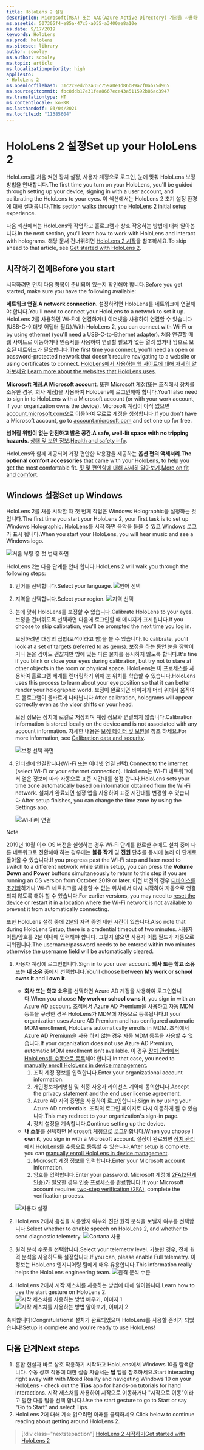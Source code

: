 ```yaml
---
title: HoloLens 2 설정
description: Microsoft(MSA) 또는 AAD(Azure Active Directory) 계정을 사용하여 Wi-Fi 네트워크를 통해 HoloLens 2를 처음 설정하는 방법을 알아봅니다.
ms.assetid: 507305f4-e85a-47c5-a055-a3400ae8a10e
ms.date: 9/17/2019
keywords: HoloLens
ms.prod: hololens
ms.sitesec: library
author: scooley
ms.author: scooley
ms.topic: article
ms.localizationpriority: high
appliesto:
- HoloLens 2
ms.openlocfilehash: 31c2c9ed7b2a35c759a0e1d86b89a2f0ab75d965
ms.sourcegitcommit: fbc8ddb17e31fea8667ece43a511592b86ac3947
ms.translationtype: HT
ms.contentlocale: ko-KR
ms.lasthandoff: 03/04/2021
ms.locfileid: "11385604"
---
```

# <a name="set-up-your-hololens-2"></a><span data-ttu-id="83b33-104">HoloLens 2 설정</span><span class="sxs-lookup"><span data-stu-id="83b33-104">Set up your HoloLens 2</span></span>

<span data-ttu-id="83b33-105">HoloLens를 처음 켜면 장치 설정, 사용자 계정으로 로그인, 눈에 맞춰 HoloLens 보정 방법을 안내합니다.</span><span class="sxs-lookup"><span data-stu-id="83b33-105">The first time you turn on your HoloLens, you'll be guided through setting up your device, signing in with a user account, and calibrating the HoloLens to your eyes.</span></span>  <span data-ttu-id="83b33-106">이 섹션에서는 HoloLens 2 초기 설정 환경에 대해 살펴봅니다.</span><span class="sxs-lookup"><span data-stu-id="83b33-106">This section walks through the HoloLens 2 initial setup experience.</span></span>

<span data-ttu-id="83b33-107">다음 섹션에서는 HoloLens와 작업하고 홀로그램과 상호 작용하는 방법에 대해 알아봅니다.</span><span class="sxs-lookup"><span data-stu-id="83b33-107">In the next section, you'll learn how to work with HoloLens and interact with holograms.</span></span> <span data-ttu-id="83b33-108">해당 문서 건너뛰려면 [HoloLens 2 시작](hololens2-basic-usage.md)을 참조하세요.</span><span class="sxs-lookup"><span data-stu-id="83b33-108">To skip ahead to that article, see [Get started with HoloLens 2](hololens2-basic-usage.md).</span></span>

## <a name="before-you-start"></a><span data-ttu-id="83b33-109">시작하기 전에</span><span class="sxs-lookup"><span data-stu-id="83b33-109">Before you start</span></span>

<span data-ttu-id="83b33-110">시작하려면 먼저 다음 항목이 준비되어 있는지 확인해야 합니다.</span><span class="sxs-lookup"><span data-stu-id="83b33-110">Before you get started, make sure you have the following available:</span></span>

<span data-ttu-id="83b33-111">**네트워크 연결**.</span><span class="sxs-lookup"><span data-stu-id="83b33-111">**A network connection**.</span></span> <span data-ttu-id="83b33-112">설정하려면 HoloLens를 네트워크에 연결해야 합니다.</span><span class="sxs-lookup"><span data-stu-id="83b33-112">You'll need to connect your HoloLens to a network to set it up.</span></span> <span data-ttu-id="83b33-113">HoloLens 2를 사용하면 Wi-Fi에 연결하거나 이더넷을 사용하여 연결할 수 있습니다(USB-C-이더넷 어댑터 필요).</span><span class="sxs-lookup"><span data-stu-id="83b33-113">With HoloLens 2, you can connect with Wi-Fi or by using ethernet (you'll need a USB-C-to-Ethernet adapter).</span></span> <span data-ttu-id="83b33-114">처음 연결할 때 웹 사이트로 이동하거나 인증서를 사용하여 연결할 필요가 없는 열려 있거나 암호로 보호된 네트워크가 필요합니다.</span><span class="sxs-lookup"><span data-stu-id="83b33-114">The first time you connect, you'll need an open or password-protected network that doesn't require navigating to a website or using certificates to connect.</span></span> <span data-ttu-id="83b33-115">[HoloLens에서 사용하는 웹 사이트에 대해 자세히 알아보세요](hololens-offline.md).</span><span class="sxs-lookup"><span data-stu-id="83b33-115">[Learn more about the websites that HoloLens uses](hololens-offline.md).</span></span>

<span data-ttu-id="83b33-116">**Microsoft 계정**.</span><span class="sxs-lookup"><span data-stu-id="83b33-116">**A Microsoft account**.</span></span> <span data-ttu-id="83b33-117">또한 Microsoft 계정(또는 조직에서 장치를 소유한 경우, 회사 계정)을 사용하여 HoloLens에 로그인해야 합니다.</span><span class="sxs-lookup"><span data-stu-id="83b33-117">You'll also need to sign in to HoloLens with a Microsoft account (or with your work account, if your organization owns the device).</span></span> <span data-ttu-id="83b33-118">Microsoft 계정이 아직 없으면 [account.microsoft.com](https://account.microsoft.com)으로 이동하여 무료로 계정을 생성합니다.</span><span class="sxs-lookup"><span data-stu-id="83b33-118">If you don't have a Microsoft account, go to [account.microsoft.com](https://account.microsoft.com) and set one up for free.</span></span>

<span data-ttu-id="83b33-119">**넘어질 위험이 없는 안전하고 밝은 공간**.</span><span class="sxs-lookup"><span data-stu-id="83b33-119">**A safe, well-lit space with no tripping hazards**.</span></span> <span data-ttu-id="83b33-120">[상태 및 보안 정보](https://go.microsoft.com/fwlink/p/?LinkId=746661).</span><span class="sxs-lookup"><span data-stu-id="83b33-120">[Health and safety info](https://go.microsoft.com/fwlink/p/?LinkId=746661).</span></span>

<span data-ttu-id="83b33-121">HoloLens와 함께 제공되어 가장 편안한 착용감을 제공하는 **옵션 편의 액세서리**.</span><span class="sxs-lookup"><span data-stu-id="83b33-121">**The optional comfort accessories** that came with your HoloLens, to help you get the most comfortable fit.</span></span> <span data-ttu-id="83b33-122">[핏 및 편안함에 대해 자세히 알아보기](hololens2-setup.md#adjust-fit).</span><span class="sxs-lookup"><span data-stu-id="83b33-122">[More on fit and comfort](hololens2-setup.md#adjust-fit).</span></span>

## <a name="set-up-windows"></a><span data-ttu-id="83b33-123">Windows 설정</span><span class="sxs-lookup"><span data-stu-id="83b33-123">Set up Windows</span></span>

<span data-ttu-id="83b33-124">HoloLens 2를 처음 시작할 때 첫 번째 작업은 Windows Holographic을 설정하는 것입니다.</span><span class="sxs-lookup"><span data-stu-id="83b33-124">The first time you start your HoloLens 2, your first task is to set up Windows Holographic.</span></span>  <span data-ttu-id="83b33-125">HoloLens를 시작 하면 음악을 들을 수 있고 Windows 로고가 표시 됩니다.</span><span class="sxs-lookup"><span data-stu-id="83b33-125">When you start your HoloLens, you will hear music and see a Windows logo.</span></span>

![처음 부팅 중 첫 번째 화면](images/01-magic-moment.png)

<span data-ttu-id="83b33-127">HoloLens 2는 다음 단계를 안내 합니다.</span><span class="sxs-lookup"><span data-stu-id="83b33-127">HoloLens 2 will walk you through the following steps:</span></span>

1. <span data-ttu-id="83b33-128">언어를 선택합니다.</span><span class="sxs-lookup"><span data-stu-id="83b33-128">Select your language.</span></span>
    ![언어 선택](images/04-language.png)

1. <span data-ttu-id="83b33-130">지역을 선택합니다.</span><span class="sxs-lookup"><span data-stu-id="83b33-130">Select your region.</span></span>
    ![지역 선택](images/05-region.png)

1. <span data-ttu-id="83b33-132">눈에 맞춰 HoloLens를 보정할 수 있습니다.</span><span class="sxs-lookup"><span data-stu-id="83b33-132">Calibrate HoloLens to your eyes.</span></span>  <span data-ttu-id="83b33-133">보정을 건너뛰도록 선택하면 다음에 로그인할 때 메시지가 표시됩니다.</span><span class="sxs-lookup"><span data-stu-id="83b33-133">If you choose to skip calibration, you'll be prompted the next time you log in.</span></span>

    <span data-ttu-id="83b33-134">보정하려면 대상의 집합(보석이라고 함)을 볼 수 있습니다.</span><span class="sxs-lookup"><span data-stu-id="83b33-134">To calibrate, you'll look at a set of targets (referred to as gems).</span></span> <span data-ttu-id="83b33-135">보정을 하는 동안 눈을 깜빡이거나 눈을 감아도 괜찮지만 방에 있는 다른 물체를 응시하지 않도록 합니다.</span><span class="sxs-lookup"><span data-stu-id="83b33-135">It's fine if you blink or close your eyes during calibration, but try not to stare at other objects in the room or physical space.</span></span> <span data-ttu-id="83b33-136">HoloLens는 이 프로세스를 사용하여 홀로그램 세계를 렌더링하기 위해 눈 위치를 학습할 수 있습니다.</span><span class="sxs-lookup"><span data-stu-id="83b33-136">HoloLens uses this process to learn about your eye position so that it can better render your holographic world.</span></span> <span data-ttu-id="83b33-137">보정이 완료되면 바이저가 머리 위에서 움직여도 홀로그램이 올바르게 나타납니다.</span><span class="sxs-lookup"><span data-stu-id="83b33-137">After calibration, holograms will appear correctly even as the visor shifts on your head.</span></span>

    <span data-ttu-id="83b33-138">보정 정보는 장치에 로컬로 저장되며 계정 정보와 연결되지 않습니다.</span><span class="sxs-lookup"><span data-stu-id="83b33-138">Calibration information is stored locally on the device and is not associated with any account information.</span></span> <span data-ttu-id="83b33-139">자세한 내용은 [보정 데이터 및 보안](hololens-calibration.md#calibration-data-and-security)을 참조 하세요.</span><span class="sxs-lookup"><span data-stu-id="83b33-139">For more information, see [Calibration data and security](hololens-calibration.md#calibration-data-and-security).</span></span>

    ![보정 선택 화면](images/06-et-corners.png)

1. <span data-ttu-id="83b33-141">인터넷에 연결합니다(Wi-Fi 또는 이더넷 연결 선택).</span><span class="sxs-lookup"><span data-stu-id="83b33-141">Connect to the internet (select Wi-Fi or your ethernet connection).</span></span>
     <span data-ttu-id="83b33-142">HoloLens는 Wi-Fi 네트워크에서 얻은 정보에 따라 자동으로 표준 시간대를 설정 합니다.</span><span class="sxs-lookup"><span data-stu-id="83b33-142">HoloLens sets your time zone automatically based on information obtained from the Wi-Fi network.</span></span> <span data-ttu-id="83b33-143">설치가 완료되면 설정 앱을 사용하여 표준 시간대를 변경할 수 있습니다.</span><span class="sxs-lookup"><span data-stu-id="83b33-143">After setup finishes, you can change the time zone by using the Settings app.</span></span>

    ![Wi-Fi에 연결](images/11-network.png)
> [!NOTE] 
> <span data-ttu-id="83b33-145">2019년 10월 이후 OS 버전을 실행하는 경우 Wi-Fi 단계를 완료한 후에도 설치 중에 다른 네트워크로 전환해야 하는 경우에는 **볼륨 작게** 및 **전원** 단추를 동시에 눌러 이 단계로 돌아올 수 있습니다.</span><span class="sxs-lookup"><span data-stu-id="83b33-145">If you progress past the Wi-Fi step and later need to switch to a different network while still in setup, you can press the **Volume Down** and **Power** buttons simultaneously to return to this step if you are running an OS version from October 2019 or later.</span></span> <span data-ttu-id="83b33-146">이전 버전의 경우 [디바이스를 초기화](hololens-recovery.md)하거나 Wi-Fi 네트워크를 사용할 수 없는 위치에서 다시 시작하여 자동으로 연결되지 않도록 해야 할 수 있습니다.</span><span class="sxs-lookup"><span data-stu-id="83b33-146">For earlier versions, you may need to [reset the device](hololens-recovery.md) or restart it in a location where the Wi-Fi network is not available to prevent it from automatically connecting.</span></span>
> 
> <span data-ttu-id="83b33-147">또한 HoloLens 설정 중에 2분의 자격 증명 제한 시간이 있습니다.</span><span class="sxs-lookup"><span data-stu-id="83b33-147">Also note that during HoloLens Setup, there is a credential timeout of two minutes.</span></span> <span data-ttu-id="83b33-148">사용자 이름/암호를 2분 이내에 입력해야 합니다. 그렇지 않으면 사용자 이름 필드가 자동으로 지워집니다.</span><span class="sxs-lookup"><span data-stu-id="83b33-148">The username/password needs to be entered within two minutes otherwise the username field will be automatically cleared.</span></span>

1. <span data-ttu-id="83b33-149">사용자 계정에 로그인합니다.</span><span class="sxs-lookup"><span data-stu-id="83b33-149">Sign in to your user account.</span></span> <span data-ttu-id="83b33-150">**회사 또는 학교 소유** 또는 **내 소유** 중에서 선택합니다.</span><span class="sxs-lookup"><span data-stu-id="83b33-150">You'll choose between **My work or school owns it** and **I own it**.</span></span>
    - <span data-ttu-id="83b33-151">**회사 또는 학교 소유**를 선택하면 Azure AD 계정을 사용하여 로그인합니다.</span><span class="sxs-lookup"><span data-stu-id="83b33-151">When you choose **My work or school owns it**, you sign in with an Azure AD account.</span></span> <span data-ttu-id="83b33-152">조직에서 Azure AD Premium을 사용하고 자동 MDM 등록을 구성한 경우 HoloLens가 MDM에 자동으로 등록됩니다.</span><span class="sxs-lookup"><span data-stu-id="83b33-152">If your organization uses Azure AD Premium and has configured automatic MDM enrollment, HoloLens automatically enrolls in MDM.</span></span> <span data-ttu-id="83b33-153">조직에서 Azure AD Premium을 사용 하지 않는 경우 자동 MDM 등록을 사용할 수 없습니다.</span><span class="sxs-lookup"><span data-stu-id="83b33-153">If your organization does not use Azure AD Premium, automatic MDM enrollment isn't available.</span></span> <span data-ttu-id="83b33-154">이 경우 [장치 관리에서 HoloLens를 수동으로 등록](hololens-enroll-mdm.md#different-ways-to-enroll)해야 합니다.</span><span class="sxs-lookup"><span data-stu-id="83b33-154">In that case, you need to [manually enroll HoloLens in device management](hololens-enroll-mdm.md#different-ways-to-enroll).</span></span>
        1. <span data-ttu-id="83b33-155">조직 계정 정보를 입력합니다.</span><span class="sxs-lookup"><span data-stu-id="83b33-155">Enter your organizational account information.</span></span>
        1. <span data-ttu-id="83b33-156">개인정보처리방침 및 최종 사용자 라이선스 계약에 동의합니다.</span><span class="sxs-lookup"><span data-stu-id="83b33-156">Accept the privacy statement and the end user license agreement.</span></span>
        1. <span data-ttu-id="83b33-157">Azure AD 자격 증명을 사용하여 로그인합니다.</span><span class="sxs-lookup"><span data-stu-id="83b33-157">Sign in by using your Azure AD credentials.</span></span> <span data-ttu-id="83b33-158">조직의 로그인 페이지로 다시 이동하게 될 수 있습니다.</span><span class="sxs-lookup"><span data-stu-id="83b33-158">This may redirect to your organization's sign-in page.</span></span>
        1. <span data-ttu-id="83b33-159">장치 설정을 계속합니다.</span><span class="sxs-lookup"><span data-stu-id="83b33-159">Continue setting up the device.</span></span>
    - <span data-ttu-id="83b33-160">**내 소유**를 선택하면 Microsoft 계정으로 로그인합니다.</span><span class="sxs-lookup"><span data-stu-id="83b33-160">When you choose **I own it**, you sign in with a Microsoft account.</span></span> <span data-ttu-id="83b33-161">설정이 완료되면 [장치 관리에서 HoloLens를 수동으로 등록](hololens-enroll-mdm.md#different-ways-to-enroll)할 수 있습니다.</span><span class="sxs-lookup"><span data-stu-id="83b33-161">After setup is complete, you can [manually enroll HoloLens in device management](hololens-enroll-mdm.md#different-ways-to-enroll).</span></span>
        1. <span data-ttu-id="83b33-162">Microsoft 계정 정보를 입력합니다.</span><span class="sxs-lookup"><span data-stu-id="83b33-162">Enter your Microsoft account information.</span></span>
        2. <span data-ttu-id="83b33-163">암호를 입력합니다.</span><span class="sxs-lookup"><span data-stu-id="83b33-163">Enter your password.</span></span> <span data-ttu-id="83b33-164">Microsoft 계정에 [2FA(2단계 인증)](https://blogs.technet.microsoft.com/microsoft_blog/2013/04/17/microsoft-account-gets-more-secure/)가 필요한 경우 인증 프로세스를 완료합니다.</span><span class="sxs-lookup"><span data-stu-id="83b33-164">If your Microsoft account requires [two-step verification (2FA)](https://blogs.technet.microsoft.com/microsoft_blog/2013/04/17/microsoft-account-gets-more-secure/), complete the verification process.</span></span>

    ![사용자 설정](images/13-device-owner.png)

1. <span data-ttu-id="83b33-166">HoloLens 2에서 음성을 사용할지 여부와 진단 원격 분석을 보낼지 여부를 선택합니다.</span><span class="sxs-lookup"><span data-stu-id="83b33-166">Select whether to enable speech on HoloLens 2, and whether to send diagnostic telemetry.</span></span>
    ![Cortana 사용](images/22-do-more-with-voice.png)

1. <span data-ttu-id="83b33-168">원격 분석 수준을 선택합니다.</span><span class="sxs-lookup"><span data-stu-id="83b33-168">Select your telemetry level.</span></span> <span data-ttu-id="83b33-169">가능한 경우, 전체 원격 분석을 사용하도록 설정합니다.</span><span class="sxs-lookup"><span data-stu-id="83b33-169">If you can, please enable Full telemetry.</span></span> <span data-ttu-id="83b33-170">이 정보는 HoloLens 엔지니어링 팀에게 매우 유용합니다.</span><span class="sxs-lookup"><span data-stu-id="83b33-170">This information really helps the HoloLens engineering team.</span></span>
     ![원격 분석 수준](images/24-telemetry.png)

1. <span data-ttu-id="83b33-172">HoloLens 2에서 시작 제스처를 사용하는 방법에 대해 알아봅니다.</span><span class="sxs-lookup"><span data-stu-id="83b33-172">Learn how to use the start gesture on HoloLens 2.</span></span>
     ![시작 제스처를 사용하는 방법 배우기, 이미지 1](images/26-01-startmenu-learning.png) ![시작 제스처를 사용하는 방법 알아보기, 이미지 2](images/26-02-startmenu-learning.png)

<span data-ttu-id="83b33-174">축하합니다!</span><span class="sxs-lookup"><span data-stu-id="83b33-174">Congratulations!</span></span>  <span data-ttu-id="83b33-175">설치가 완료되었으며 HoloLens를 사용할 준비가 되었습니다!</span><span class="sxs-lookup"><span data-stu-id="83b33-175">Setup is complete and you're ready to use HoloLens!</span></span>

## <a name="next-steps"></a><span data-ttu-id="83b33-176">다음 단계</span><span class="sxs-lookup"><span data-stu-id="83b33-176">Next steps</span></span>

1. <span data-ttu-id="83b33-177">혼합 현실과 바로 상호 작용하기 시작하고 HoloLens에서 Windows 10을 탐색합니다. 수동 상호 작용에 대한 실습 자습서는 **팁** 앱을 참조하세요.</span><span class="sxs-lookup"><span data-stu-id="83b33-177">Start interacting right away with with Mixed Reality and navigating Windows 10 on your HoloLens - check out the **Tips** app for hands-on tutorials for hand interactions.</span></span> <span data-ttu-id="83b33-178">시작 제스처를 사용하여 시작으로 이동하거나 "시작으로 이동"이라고 말한 다음 팁을 선택 합니다.</span><span class="sxs-lookup"><span data-stu-id="83b33-178">Use the start gesture to go to Start or say "Go to Start" and select Tips.</span></span> 
1. <span data-ttu-id="83b33-179">HoloLens 2에 대해 계속 읽으려면 아래를 클릭하세요.</span><span class="sxs-lookup"><span data-stu-id="83b33-179">Click below to continue reading about getting around HoloLens 2.</span></span>

> [!div class="nextstepaction"]
> [<span data-ttu-id="83b33-180">HoloLens 2 시작하기</span><span class="sxs-lookup"><span data-stu-id="83b33-180">Get started with HoloLens 2</span></span>](hololens2-basic-usage.md)
